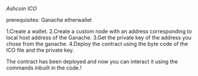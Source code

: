 *Ashcoin ICO*

prerequisites:
  Ganache
  etherwallet
  
1.Create a wallet.
2.Create a custom node with an address corresponding to local host address of the Ganache.
3.Get the private key of the address you chose from the ganache.
4.Deploy the contract using the byte code of the ICO file and the private key.

The contract has been deployed and now you can interact it using the commands inbuilt in the code.!
